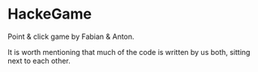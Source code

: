 HackeGame
=========

Point & click game by Fabian & Anton.

It is worth mentioning that much of the code is written by us both, sitting next to each other.
